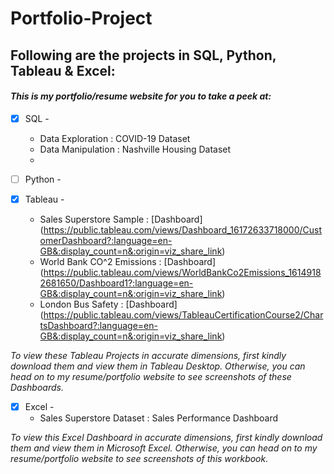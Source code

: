 # Portfolio-Project
## Following are the projects in SQL, Python, Tableau & Excel: <br />
#### *This is my portfolio/resume website for you to take a peek at:* <br />
- [x] SQL - 
  - Data Exploration : COVID-19 Dataset <br />
  - Data Manipulation : Nashville Housing Dataset <br />
  - 
- [ ] Python - <br />

- [x] Tableau - 
  - Sales Superstore Sample : [Dashboard] (https://public.tableau.com/views/Dashboard_16172633718000/CustomerDashboard?:language=en-GB&:display_count=n&:origin=viz_share_link) <br />
  - World Bank CO^2 Emissions : [Dashboard] (https://public.tableau.com/views/WorldBankCo2Emissions_16149182681650/Dashboard1?:language=en-GB&:display_count=n&:origin=viz_share_link) <br />
  - London Bus Safety : [Dashboard] (https://public.tableau.com/views/TableauCertificationCourse2/ChartsDashboard?:language=en-GB&:display_count=n&:origin=viz_share_link) <br />

*To view these Tableau Projects in accurate dimensions, first kindly download them and view them in Tableau Desktop. Otherwise, you can head 
on to my resume/portfolio website to see screenshots of these Dashboards.*

- [x] Excel - 
  - Sales Superstore Dataset : Sales Performance Dashboard <br />

*To view this Excel Dashboard in accurate dimensions, first kindly download them and view them in Microsoft Excel. Otherwise, you can head 
on to my resume/portfolio website to see screenshots of this workbook.*
